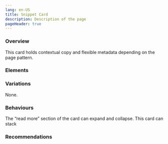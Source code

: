 ```yaml
---
lang: en-US
title: Snippet Card
description: Description of the page
pageHeader: true
---
```


### Overview
This card holds contextual copy and flexible metadata depending on the page pattern. 

### Elements
<DemoSnippetCard />

### Variations
None.

### Behaviours
The “read more” section of the card can expand and collapse. This card can stack

### Recommendations